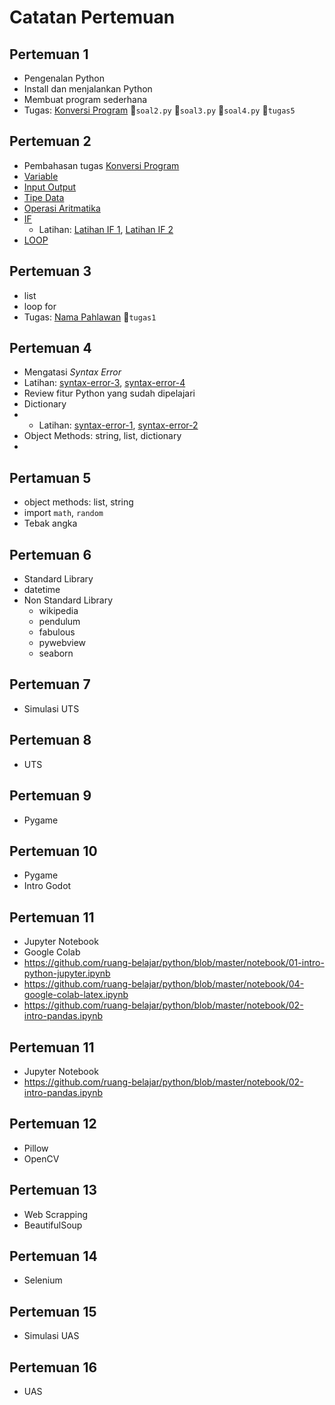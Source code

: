 # Catatan Pertemuan

## Pertemuan 1
- Pengenalan Python
- Install dan menjalankan Python
- Membuat program sederhana
- Tugas: [Konversi Program](latihan/konversi-1.md) 📄`soal2.py`  📄`soal3.py` 📄`soal4.py` 📄`tugas5`

## Pertemuan 2
- Pembahasan tugas [Konversi Program](latihan/konversi-1.md)
- [Variable](docs/06.-Variabel.md)
- [Input Output](docs/07.-Input-dan-Output.md)
- [Tipe Data](docs/08.-Tipe-Data.md)
- [Operasi Aritmatika](docs/09.-Operasi-Data.md)
- [IF](docs/10.-Pengambilan-Keputusan-IF.md)
  - Latihan: [Latihan IF 1](latihan/latihan-if-1.md), [Latihan IF 2](latihan/latihan-if-2.md)
- [LOOP](docs/11.-Pengulangan-Loop.md)

## Pertemuan 3
- list
- loop for
- Tugas: [Nama Pahlawan](latihan/nama-pahlawan-indonesia.md) 📄`tugas1`

## Pertemuan 4
- Mengatasi _Syntax Error_
- Latihan: [syntax-error-3](latihan/syntax-error-3.md), [syntax-error-4](latihan/syntax-error-4.md)
- Review fitur Python yang sudah dipelajari
- Dictionary
- - Latihan: [syntax-error-1](latihan/syntax-error-1.md), [syntax-error-2](latihan/syntax-error-2.md)
- Object Methods: string, list, dictionary
- 

## Pertamuan 5
- object methods: list, string
- import `math`, `random`
- Tebak angka

## Pertemuan 6
- Standard Library
- datetime
- Non Standard Library
  - wikipedia
  - pendulum
  - fabulous
  - pywebview
  - seaborn 

## Pertemuan 7
- Simulasi UTS

## Pertemuan 8
- UTS

## Pertemuan 9
- Pygame

## Pertemuan 10
- Pygame
- Intro Godot

## Pertemuan 11
- Jupyter Notebook
- Google Colab
- https://github.com/ruang-belajar/python/blob/master/notebook/01-intro-python-jupyter.ipynb
- https://github.com/ruang-belajar/python/blob/master/notebook/04-google-colab-latex.ipynb
- https://github.com/ruang-belajar/python/blob/master/notebook/02-intro-pandas.ipynb

## Pertemuan 11
- Jupyter Notebook
- https://github.com/ruang-belajar/python/blob/master/notebook/02-intro-pandas.ipynb


## Pertemuan 12
- Pillow
- OpenCV

## Pertemuan 13
- Web Scrapping
- BeautifulSoup

## Pertemuan 14
- Selenium

## Pertemuan 15
- Simulasi UAS

## Pertemuan 16
- UAS

